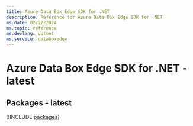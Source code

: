 ```yaml
---
title: Azure Data Box Edge SDK for .NET
description: Reference for Azure Data Box Edge SDK for .NET
ms.date: 02/22/2024
ms.topic: reference
ms.devlang: dotnet
ms.service: databoxedge
---
```

# Azure Data Box Edge SDK for .NET - latest
## Packages - latest
[!INCLUDE [packages](data-box-edge-index.md)]